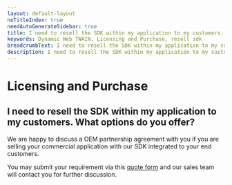 ```yaml
---
layout: default-layout
noTitleIndex: true
needAutoGenerateSidebar: true
title: I need to resell the SDK within my application to my customers. What options do you offer?
keywords: Dynamic Web TWAIN, Licensing and Purchase, resell sdk
breadcrumbText: I need to resell the SDK within my application to my customers. What options do you offer?
description: I need to resell the SDK within my application to my customers. What options do you offer?
---
```


# Licensing and Purchase

## I need to resell the SDK within my application to my customers. What options do you offer?

We are happy to discuss a OEM partnership agreement with you if you are selling your commercial application with our SDK integrated to your end customers.

You may submit your requirement via this <a href="https://www.dynamsoft.com/web-twain/ask-for-quote/" target="_blank">quote form</a> and our sales team will contact you for further discussion.
